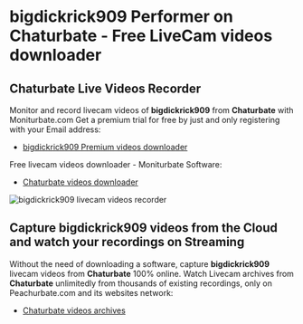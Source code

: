 # bigdickrick909 Performer on Chaturbate - Free LiveCam videos downloader

## Chaturbate Live Videos Recorder

Monitor and record livecam videos of **bigdickrick909** from **Chaturbate** with Moniturbate.com
Get a premium trial for free by just and only registering with your Email address:
* [bigdickrick909 Premium videos downloader](https://moniturbate.com/request-demo-licence-key.html)

Free livecam videos downloader - Moniturbate Software:
* [Chaturbate videos downloader](https://moniturbate.com/moniturbate-download-software.html)

![bigdickrick909 livecam videos recorder](https://peachurnet.com/templates/moniturbate-software.png)


## Capture bigdickrick909 videos from the Cloud and watch your recordings on Streaming

Without the need of downloading a software, capture **bigdickrick909** livecam videos from **Chaturbate** 100% online.
Watch Livecam archives from **Chaturbate** unlimitedly from thousands of existing recordings, only on Peachurbate.com and its websites network:
* [Chaturbate videos archives](https://peachurnet.com/)